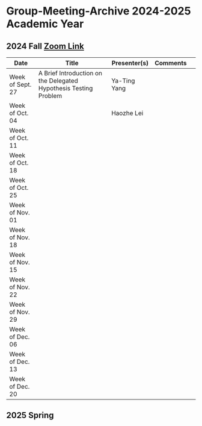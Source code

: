 # Group-Meeting-Archive 2024-2025 Academic Year

## 2024 Fall [Zoom Link](https://nyu.zoom.us/j/94672827796)
| Date                | Title                | Presenter(s) | Comments |   |
|---------------------|----------------------|--------------|----------|---|
| Week of Sept. 27    |A Brief Introduction on the Delegated Hypothesis Testing Problem | Ya-Ting Yang |      |   |
| Week of Oct. 04     |                      |  Haozhe Lei  |          |   |
| Week of Oct. 11     |                      |              |          |   |
| Week of Oct. 18     |                      |              |          |   |
| Week of Oct. 25     |                      |              |          |   |
| Week of Nov. 01     |                      |              |          |   |
| Week of Nov. 18     |                      |              |          |   |
| Week of Nov. 15     |                      |              |          |   |
| Week of Nov. 22     |                      |              |          |   |
| Week of Nov. 29     |                      |              |          |   |
| Week of Dec. 06     |                      |              |          |   |
| Week of Dec. 13     |                      |              |          |   |
| Week of Dec. 20     |                      |              |          |   |



## 2025 Spring 
